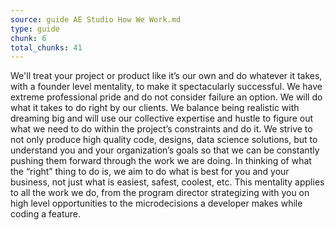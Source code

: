 ```yaml
---
source: guide AE Studio How We Work.md
type: guide
chunk: 6
total_chunks: 41
---
```


We'll treat your project or product like it’s our own and do whatever it takes, with a founder level mentality, to make it spectacularly successful. We have extreme professional pride and do not consider failure an option. We will do what it takes to do right by our clients. We balance being realistic with dreaming big and will use our collective expertise and hustle to figure out what we need to do within the project’s constraints and do it. We strive to not only produce high quality code, designs, data science solutions, but to understand you and your organization’s goals so that we can be constantly pushing them forward through the work we are doing. In thinking of what the “right” thing to do is, we aim to do what is best for you and your business, not just what is easiest, safest, coolest, etc. This mentality applies to all the work we do, from the program director strategizing with you on high level opportunities to the microdecisions a developer makes while coding a feature.